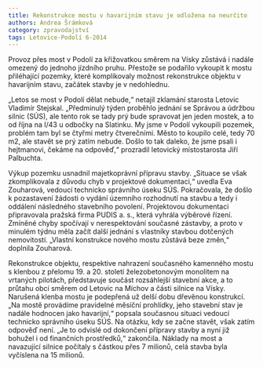 ```yaml
---
title: Rekonstrukce mostu v havarijním stavu je odložena na neurčito
authors: Andrea Šrámková
category: zpravodajství
tags: Letovice-Podolí 6-2014
---
```


Provoz přes most v Podolí za křižovatkou směrem na Vísky zůstává i nadále omezený do jednoho jízdního pruhu. Přestože se podařilo vykoupit k mostu přiléhající pozemky, které komplikovaly možnost rekonstrukce objektu v havarijním stavu, začátek stavby je v nedohlednu.

„Letos se most v Podolí dělat nebude,“ netajil zklamání starosta Letovic Vladimír Stejskal. „Předminulý týden proběhlo jednání se Správou a údržbou silnic (SÚS), ale tento rok se tady prý bude spravovat jen jeden mostek, a to od října na I/43 u odbočky na Slatinku. My jsme v Podolí vykoupili pozemek, problém tam byl se čtyřmi metry čtverečními. Město to koupilo celé, tedy 70 m2, ale stavět se prý zatím nebude. Došlo to tak daleko, že jsme psali i hejtmanovi, čekáme na odpověď,“ prozradil letovický místostarosta Jiří Palbuchta.

Výkup pozemku usnadnil majetkoprávní přípravu stavby. „Situace se však zkomplikovala z důvodu chyb v projektové dokumentaci,“ uvedla Eva Zouharová, vedoucí technicko správního úseku SÚS. 
Pokračovala, že došlo k pozastavení žádosti o vydání územního rozhodnutí na stavbu a tedy i oddálení následného stavebního povolení. Projektovou dokumentaci připravovala pražská firma PUDIS a. s., která vyhrála výběrové řízení. Zmíněné chyby spočívají v nerespektování současné zástavby, a proto v minulém týdnu měla začít další jednání s vlastníky stavbou dotčených nemovitostí. „Vlastní konstrukce nového mostu zůstává beze změn,“ doplnila Zouharová.

Rekonstrukce objektu, respektive nahrazení současného kamenného mostu s klenbou z přelomu 19. a 20. století železobetonovým monolitem na vrtaných pilotách, představuje součást rozsáhlejší stavební akce, a to průtahu obcí směrem od Letovic na Míchov a části silnice na Vísky. Narušená klenba mostu je podepřená už delší dobu dřevěnou konstrukcí. „Na mostě provádíme pravidelné měsíční prohlídky, jeho stavební stav je nadále hodnocen jako havarijní,“ popsala současnou situaci vedoucí technicko správního úseku SÚS. Na otázku, kdy se začne stavět, však zatím odpověď není. „Je to odvislé od dokončení přípravy stavby a nyní již bohužel i od finančních prostředků,“ zakončila. Náklady na most a navazující silnice počítaly s částkou přes 7 milionů, celá stavba byla vyčíslena na 15 milionů.